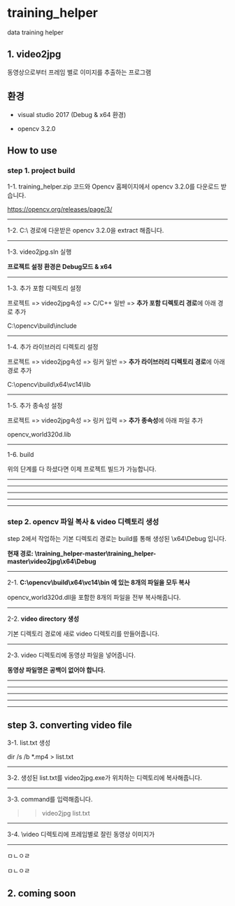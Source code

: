 training_helper  
======
data training helper


## 1. video2jpg  
동영상으로부터 프레임 별로 이미지를 추출하는 프로그램

## 환경
- visual studio 2017 (Debug & x64 환경)

- opencv 3.2.0

## How to use


### step 1. project build  


1-1. training_helper.zip 코드와 Opencv 홈페이지에서 opencv 3.2.0를 다운로드 받습니다. 

https://opencv.org/releases/page/3/
*****

1-2. C:\ 경로에 다운받은 opencv 3.2.0을 extract 해줍니다.
*****


1-3. video2jpg.sln 실행

**프로젝트 설정 환경은 Debug모드 & x64**
*****


1-3. 추가 포함 디렉토리 설정

프로젝트 => video2jpg속성 => C/C++ 일반 => **추가 포함 디렉토리 경로**에 아래 경로 추가

C:\opencv\build\include
*****

1-4. 추가 라이브러리 디렉토리 설정

프로젝트 => video2jpg속성 => 링커 일반 => **추가 라이브러리 디렉토리 경로**에 아래 경로 추가

C:\opencv\build\x64\vc14\lib
*****

1-5. 추가 종속성 설정

프로젝트 => video2jpg속성 => 링커 입력 => **추가 종속성**에 아래 파일 추가

opencv_world320d.lib
*****

1-6. build

위의 단계를 다 하셨다면 이제 프로젝트 빌드가 가능합니다. 
*****
*****
*****
*****
*****


### step 2. opencv 파일 복사 & video 디렉토리 생성 


step 2에서 작업하는 기본 디렉토리 경로는 build를 통해 생성된 \x64\Debug 입니다.

**현재 경로: \training_helper-master\training_helper-master\video2jpg\x64\Debug**

*****


2-1. **C:\opencv\build\x64\vc14\bin 에 있는 8개의 파일을 모두 복사**

opencv_world320d.dll을 포함한 8개의 파일을 전부 복사해줍니다.

*****


2-2. **video directory 생성**

기본 디렉토리 경로에 새로 video 디렉토리를 만들어줍니다.

*****

2-3. video 디렉토리에 동영상 파일을 넣어줍니다.

**동영상 파일명은 공백이 없어야 합니다.**
*****
*****
*****
*****
*****


## step 3. converting video file

3-1. list.txt 생성

dir /s /b *.mp4 > list.txt


*****

3-2. 생성된 list.txt를 video2jpg.exe가 위치하는 디렉토리에 복사해줍니다.

*****

3-3. command를 입력해줍니다.
>> video2jpg list.txt

*****

3-4. \video 디렉토리에 프레임별로 잘린 동영상 이미지가 

*****

ㅁㄴㅇㄹ

ㅁㄴㅇㄹ













## 2. coming soon

